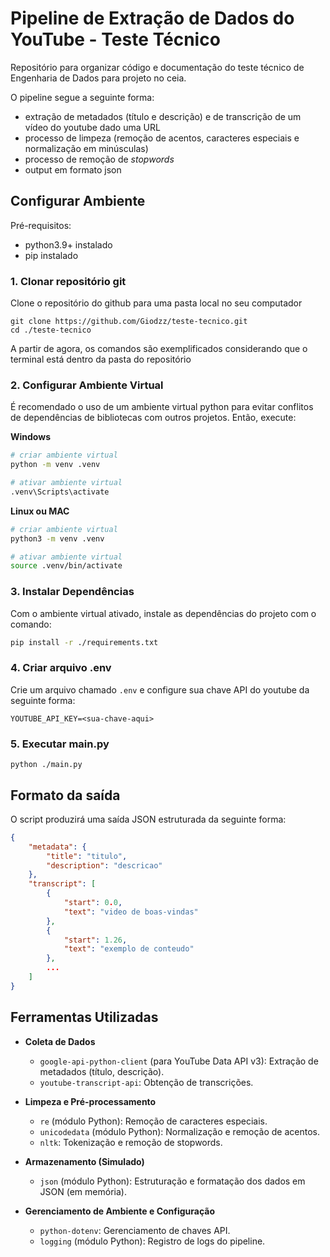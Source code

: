 # Pipeline de Extração de Dados do YouTube - Teste Técnico
Repositório para organizar código e documentação do teste técnico de Engenharia de Dados para projeto no ceia.

O pipeline segue a seguinte forma:
- extração de metadados (título e descrição) e de transcrição de um vídeo do youtube dado uma URL
- processo de limpeza (remoção de acentos, caracteres especiais e normalização em minúsculas)
- processo de remoção de _stopwords_
- output em formato json

## Configurar Ambiente

Pré-requisitos:
- python3.9+ instalado
- pip instalado

### 1. Clonar repositório git
Clone o repositório do github para uma pasta local no seu computador
```
git clone https://github.com/Giodzz/teste-tecnico.git
cd ./teste-tecnico
```
A partir de agora, os comandos são exemplificados considerando que o terminal está dentro da pasta do repositório

### 2. Configurar Ambiente Virtual
É recomendado o uso de um ambiente virtual python para evitar conflitos de dependências de bibliotecas com outros projetos. Então, execute: 

**Windows**
``` bash
# criar ambiente virtual
python -m venv .venv

# ativar ambiente virtual
.venv\Scripts\activate
```

**Linux ou MAC**
``` bash
# criar ambiente virtual
python3 -m venv .venv

# ativar ambiente virtual
source .venv/bin/activate
```

### 3. Instalar Dependências
Com o ambiente virtual ativado, instale as dependências do projeto com o comando:
``` bash
pip install -r ./requirements.txt
```

### 4. Criar arquivo .env
Crie um arquivo chamado `.env` e configure sua chave API do youtube da seguinte forma:
```
YOUTUBE_API_KEY=<sua-chave-aqui>
```

### 5. Executar main.py
```
python ./main.py
```

## Formato da saída
O script produzirá uma saída JSON estruturada da seguinte forma: 
``` json
{
    "metadata": {
        "title": "titulo",
        "description": "descricao"
    },
    "transcript": [
        {
            "start": 0.0,
            "text": "video de boas-vindas"
        },
        {
            "start": 1.26,
            "text": "exemplo de conteudo"
        },
        ...
    ]
}
```

## Ferramentas Utilizadas

- **Coleta de Dados**
    - `google-api-python-client` (para YouTube Data API v3): Extração de metadados (título, descrição).
    - `youtube-transcript-api`: Obtenção de transcrições.

- **Limpeza e Pré-processamento**
    - `re` (módulo Python): Remoção de caracteres especiais.
    - `unicodedata` (módulo Python): Normalização e remoção de acentos.
    - `nltk`: Tokenização e remoção de stopwords.

- **Armazenamento (Simulado)**
    - `json` (módulo Python): Estruturação e formatação dos dados em JSON (em memória).

- **Gerenciamento de Ambiente e Configuração**
    - `python-dotenv`: Gerenciamento de chaves API.
    - `logging` (módulo Python): Registro de logs do pipeline.